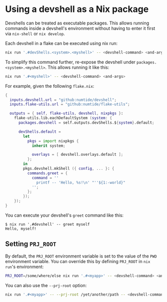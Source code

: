 # Using a devshell as a Nix package

Devshells can be treated as executable packages. This allows running commands inside a devshell's environment without having to enter it first via `nix-shell` or `nix develop`.

Each devshell in a flake can be executed using nix run:
```sh
nix run '.#devShells.<system>.<myshell>' -- <devshell-command> <and-args>
```

To simplify this command further, re-expose the devshell under `packages.<system>.<myshell>`. This allows running it like this:

```sh
nix run '.#<myshell>' -- <devshell-command> <and-args>
```

For example, given the following `flake.nix`:

```nix
{
  inputs.devshell.url = "github:numtide/devshell";
  inputs.flake-utils.url = "github:numtide/flake-utils";

  outputs = { self, flake-utils, devshell, nixpkgs }:
    flake-utils.lib.eachDefaultSystem (system: {
      packages.devshell = self.outputs.devShells.${system}.default;

      devShells.default =
        let
          pkgs = import nixpkgs {
            inherit system;

            overlays = [ devshell.overlays.default ];
          };
        in
        pkgs.devshell.mkShell ({ config, ... }: {
          commands.greet = {
            command = ''
              printf -- 'Hello, %s!\n' "''${1:-world}"
            '';
          };
        });
    });
}
```

You can execute your devshell's `greet` command like this:

```console
$ nix run '.#devshell' -- greet myself
Hello, myself!
```

## Setting `PRJ_ROOT`

By default, the `PRJ_ROOT` environment variable is set to the value of the
`PWD` environment variable.  You can override this by defining `PRJ_ROOT` in
`nix run`'s environment:

```sh
PRJ_ROOT=/some/where/else nix run '.#<myapp>' -- <devshell-command> <and-args>
```

You can also use the `--prj-root` option:

```sh
nix run '.#<myapp>' -- --prj-root /yet/another/path -- <devshell-command> <and-args>
```
